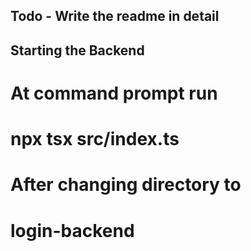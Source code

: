 
## Todo - Write the readme in detail


## Starting the Backend
# At command prompt run 
#   npx tsx src/index.ts
# After changing directory to 
#   login-backend
